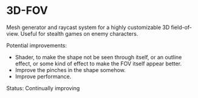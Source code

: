 # 3D-FOV

Mesh generator and raycast system for a highly customizable 3D field-of-view. Useful for stealth games on enemy characters.

Potential improvements: 
- Shader, to make the shape not be seen through itself, or an outline effect, or some kind of effect to make the FOV itself appear better.
- Improve the pinches in the shape somehow.
- Improve performance.

Status: Continually improving
